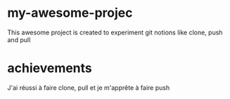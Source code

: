 # my-awesome-projec
This awesome project is created to experiment git notions like clone, push and pull


# achievements
J'ai réussi à faire clone, pull et je m'apprête à faire push
